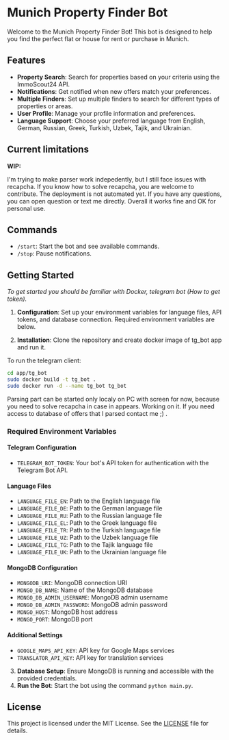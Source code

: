 # Munich Property Finder Bot

Welcome to the Munich Property Finder Bot! This bot is designed to help you find the perfect flat or house for rent or purchase in Munich.

## Features

- **Property Search**: Search for properties based on your criteria using the ImmoScout24 API.
- **Notifications**: Get notified when new offers match your preferences.
- **Multiple Finders**: Set up multiple finders to search for different types of properties or areas.
- **User Profile**: Manage your profile information and preferences.
- **Language Support**: Choose your preferred language from English, German, Russian, Greek, Turkish, Uzbek, Tajik, and Ukrainian.

## Current limitations


**WIP:**

I'm trying to make parser work indepedently, but I still face issues with recapcha. If you know how to solve recapcha, you are welcome to contribute. The deployment is not automated yet. If you have any questions, you can open question or text me directly. Overall it works fine and OK for personal use.

## Commands

- `/start`: Start the bot and see available commands.
- `/stop`: Pause notifications.

## Getting Started

*To get started you should be familiar with Docker, telegram bot (How to get token).*

1. **Configuration**: Set up your environment variables for language files, API tokens, and database connection. Required environment variables are below.

2. **Installation**: Clone the repository and create docker image of tg_bot app and run it.

To run the telegram client:

```bash
cd app/tg_bot
sudo docker build -t tg_bot .
sudo docker run -d --name tg_bot tg_bot
```

Parsing part can be started only localy on PC with screen for now, because you need to solve recapcha in case in appears. Working on it. If you need access to database of offers that I parsed contact me ;) .

### Required Environment Variables

#### Telegram Configuration
- `TELEGRAM_BOT_TOKEN`: Your bot's API token for authentication with the Telegram Bot API.

#### Language Files
- `LANGUAGE_FILE_EN`: Path to the English language file
- `LANGUAGE_FILE_DE`: Path to the German language file
- `LANGUAGE_FILE_RU`: Path to the Russian language file
- `LANGUAGE_FILE_EL`: Path to the Greek language file
- `LANGUAGE_FILE_TR`: Path to the Turkish language file
- `LANGUAGE_FILE_UZ`: Path to the Uzbek language file
- `LANGUAGE_FILE_TG`: Path to the Tajik language file
- `LANGUAGE_FILE_UK`: Path to the Ukrainian language file

#### MongoDB Configuration
- `MONGODB_URI`: MongoDB connection URI
- `MONGO_DB_NAME`: Name of the MongoDB database
- `MONGO_DB_ADMIN_USERNAME`: MongoDB admin username
- `MONGO_DB_ADMIN_PASSWORD`: MongoDB admin password
- `MONGO_HOST`: MongoDB host address
- `MONGO_PORT`: MongoDB port

#### Additional Settings
- `GOOGLE_MAPS_API_KEY`: API key for Google Maps services
- `TRANSLATOR_API_KEY`: API key for translation services

3. **Database Setup**: Ensure MongoDB is running and accessible with the provided credentials.
4. **Run the Bot**: Start the bot using the command `python main.py`.

## License

This project is licensed under the MIT License. See the [LICENSE](LICENSE) file for details.

